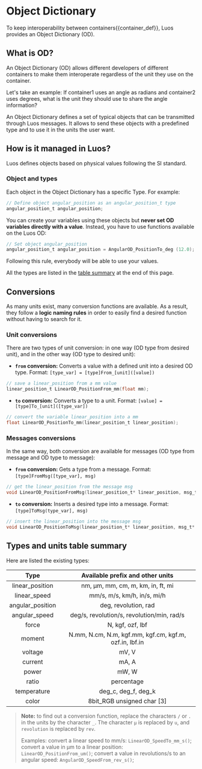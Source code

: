 # Object Dictionary

To keep interoperability between <span className="cust_tooltip">containers<span className="cust_tooltiptext">{{container_def}}</span></span>, Luos provides an Object Dictionary (OD).

## What is OD?

An Object Dictionary (OD) allows different developers of different containers to make them interoperate regardless of the unit they use on the container.

Let's take an example: If container1 uses an angle as radians and container2 uses degrees, what is the unit they should use to share the angle information?

An Object Dictionary defines a set of typical objects that can be transmitted through Luos messages. It allows to send these objects with a predefined type and to use it in the units the user want.

## How is it managed in Luos?

Luos defines objects based on physical values following the SI standard.

### Object and types

Each object in the Object Dictionary has a specific Type. For example:

```c
// Define object angular_position as an angular_position_t type
angular_position_t angular_position;
```

You can create your variables using these objects but **never set OD variables directly with a value**. Instead, you have to use functions available on the Luos OD:

```c
// Set object angular_position
angular_position_t angular_position = AngularOD_PositionTo_deg (12.0);
```

Following this rule, everybody will be able to use your values.

All the types are listed in the [table summary](#types-and-units-table-summary) at the end of this page.

## Conversions

As many units exist, many conversion functions are available. As a result, they follow a **logic naming rules** in order to easily find a desired function without having to search for it.

### Unit conversions

There are two types of unit conversion: in one way (OD type from desired unit), and in the other way (OD type to desired unit):

- **`from` conversion:** Converts a value with a defined unit into a desired OD type. Format: `[type_var] = [type]From_[unit]([value])`

```c
// save a linear_position from a mm value
linear_position_t LinearOD_PositionFrom_mm(float mm);
```

- **`to` conversion:** Converts a type to a unit. Format: `[value] = [type]To_[unit]([type_var])`

```c
// convert the variable linear_position into a mm
float LinearOD_PositionTo_mm(linear_position_t linear_position);
```

### Messages conversions

In the same way, both conversion are available for messages (OD type from message and OD type to message):

- **`from` conversion:** Gets a type from a message. Format: `[type]FromMsg([type_var], msg)`

```C
// get the linear_position from the message msg
void LinearOD_PositionFromMsg(linear_position_t* linear_position, msg_t* msg);
```

- **`to` conversion:** Inserts a desired type into a message. Format: `[type]ToMsg(type_var], msg)`

```c
// insert the linear_position into the message msg
void LinearOD_PositionToMsg(linear_position_t* linear_position, msg_t* msg);
```

## Types and units table summary

Here are listed the existing types:

|       Type       |            Available prefix and other units            |
| :--------------: | :----------------------------------------------------: |
| linear_position  |          nm, &mu;m, mm, cm, m, km, in, ft, mi          |
|   linear_speed   |              mm/s, m/s, km/h, in/s, mi/h               |
| angular_position |                  deg, revolution, rad                  |
|  angular_speed   |       deg/s, revolution/s, revolution/min, rad/s       |
|      force       |                    N, kgf, ozf, lbf                    |
|      moment      | N.mm, N.cm, N.m, kgf.mm, kgf.cm, kgf.m, ozf.in, lbf.in |
|     voltage      |                         mV, V                          |
|     current      |                         mA, A                          |
|      power       |                         mW, W                          |
|      ratio       |                       percentage                       |
|   temperature    |                  deg_c, deg_f, deg_k                   |
|      color       |              8bit_RGB unsigned char \[3\]              |

> **Note:** to find out a conversion function, replace the characters `/` or `.` in the units by the character `_`. The character `µ` is replaced by `u`, and `revolution` is replaced by `rev`.
>
> Examples: convert a linear speed to mm/s: `LinearOD_SpeedTo_mm_s()`; convert a value in &mu;m to a linear position: `LinearOD_PositionFrom_um()`; convert a value in revolutions/s to an angular speed: `AngularOD_SpeedFrom_rev_s()`;
